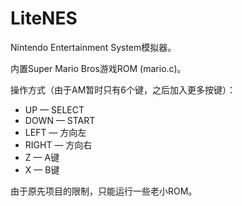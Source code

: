 # LiteNES

Nintendo Entertainment System模拟器。

内置Super Mario Bros游戏ROM (mario.c)。

操作方式（由于AM暂时只有6个键，之后加入更多按键）：

* UP — SELECT
* DOWN — START
* LEFT — 方向左
* RIGHT — 方向右
* Z — A键
* X — B键

由于原先项目的限制，只能运行一些老小ROM。